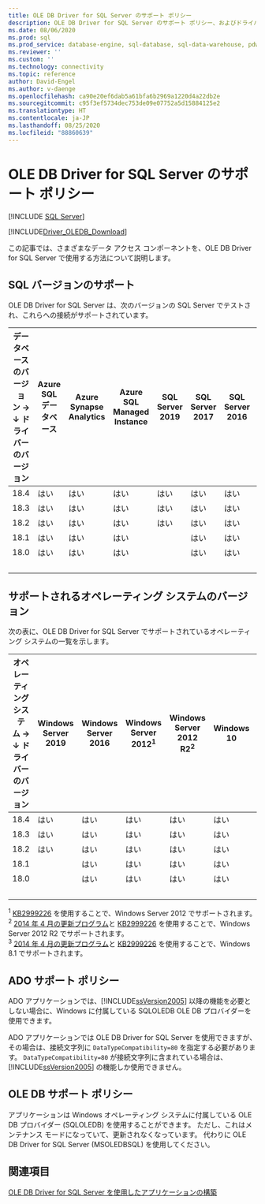 ```yaml
---
title: OLE DB Driver for SQL Server のサポート ポリシー
description: OLE DB Driver for SQL Server のサポート ポリシー、およびドライバーの各バージョンでサポートされるオペレーティング システムと SQL データベースのバージョンについて説明します。
ms.date: 08/06/2020
ms.prod: sql
ms.prod_service: database-engine, sql-database, sql-data-warehouse, pdw
ms.reviewer: ''
ms.custom: ''
ms.technology: connectivity
ms.topic: reference
author: David-Engel
ms.author: v-daenge
ms.openlocfilehash: ca90e20ef6dab5a61bfa6b2969a1220d4a22db2e
ms.sourcegitcommit: c95f3ef5734dec753de09e07752a5d15884125e2
ms.translationtype: HT
ms.contentlocale: ja-JP
ms.lasthandoff: 08/25/2020
ms.locfileid: "88860639"
---
```

# <a name="support-policies-for-ole-db-driver-for-sql-server"></a>OLE DB Driver for SQL Server のサポート ポリシー
[!INCLUDE [SQL Server](../../../includes/applies-to-version/sql-asdb-asdbmi-asa-pdw.md)]

[!INCLUDE[Driver_OLEDB_Download](../../../includes/driver_oledb_download.md)]

この記事では、さまざまなデータ アクセス コンポーネントを、OLE DB Driver for SQL Server で使用する方法について説明します。  

## <a name="sql-version-support"></a>SQL バージョンのサポート  

OLE DB Driver for SQL Server は、次のバージョンの SQL Server でテストされ、これらへの接続がサポートされています。

| データベースのバージョン&nbsp;&#8594;<br />&#8595; ドライバーのバージョン | Azure SQL データベース | Azure Synapse Analytics | Azure SQL Managed Instance | SQL Server 2019 | SQL Server 2017 | SQL Server 2016 | SQL Server 2014 | SQL Server 2012 |
|----|---|---|---|---|---|---|---|---|
|18.4|はい|はい|はい|はい|はい|はい|はい|はい|
|18.3|はい|はい|はい|はい|はい|はい|はい|はい|
|18.2|はい|はい|はい|はい|はい|はい|はい|はい|
|18.1|はい|はい|はい|   |はい|はい|はい|はい|
|18.0|はい|はい|はい|   |はい|はい|はい|はい|
| &nbsp; | &nbsp; | &nbsp; | &nbsp; | &nbsp; | &nbsp; | &nbsp; | &nbsp; | &nbsp; |

## <a name="supported-operating-system-versions"></a>サポートされるオペレーティング システムのバージョン  

次の表に、OLE DB Driver for SQL Server でサポートされているオペレーティング システムの一覧を示します。  

| オペレーティング システム&nbsp;&#8594;<br />&#8595; ドライバーのバージョン | Windows Server 2019 | Windows Server 2016 | Windows Server 2012<sup>1</sup> | Windows Server 2012 R2<sup>2</sup> | Windows 10 | Windows 8.1<sup>3</sup> |
|----|---|---|---|---|---|---|
|18.4|はい|はい|はい|はい|はい|はい|
|18.3|はい|はい|はい|はい|はい|はい|
|18.2|はい|はい|はい|はい|はい|はい|
|18.1|   |はい|はい|はい|はい|はい|
|18.0|   |はい|はい|はい|はい|はい|
| &nbsp; | &nbsp; | &nbsp; | &nbsp; | &nbsp; | &nbsp; | &nbsp; |

<sup>1</sup> [KB2999226](https://go.microsoft.com/fwlink/?linkid=2074061) を使用することで、Windows Server 2012 でサポートされます。  
<sup>2</sup> [2014 年 4 月の更新プログラム](https://go.microsoft.com/fwlink/?linkid=2073785)と [KB2999226](https://go.microsoft.com/fwlink/?linkid=2074061) を使用することで、Windows Server 2012 R2 でサポートされます。  
<sup>3</sup> [2014 年 4 月の更新プログラム](https://go.microsoft.com/fwlink/?linkid=2073785)と [KB2999226](https://go.microsoft.com/fwlink/?linkid=2074061) を使用することで、Windows 8.1 でサポートされます。  

## <a name="ado-support-policies"></a>ADO サポート ポリシー  

ADO アプリケーションでは、[!INCLUDE[ssVersion2005](../../../includes/ssversion2005-md.md)] 以降の機能を必要としない場合に、Windows に付属している SQLOLEDB OLE DB プロバイダーを使用できます。  

ADO アプリケーションでは OLE DB Driver for SQL Server を使用できますが、その場合は、接続文字列に `DataTypeCompatibility=80` を指定する必要があります。 `DataTypeCompatibility=80` が接続文字列に含まれている場合は、[!INCLUDE[ssVersion2005](../../../includes/ssversion2005-md.md)] の機能しか使用できません。  

## <a name="ole-db-support-policies"></a>OLE DB サポート ポリシー  

アプリケーションは Windows オペレーティング システムに付属している OLE DB プロバイダー (SQLOLEDB) を使用することができます。 ただし、これはメンテナンス モードになっていて、更新されなくなっています。 代わりに OLE DB Driver for SQL Server (MSOLEDBSQL) を使用してください。

## <a name="see-also"></a>関連項目  

[OLE DB Driver for SQL Server を使用したアプリケーションの構築](../../oledb/applications/building-applications-with-oledb-driver-for-sql-server.md)

